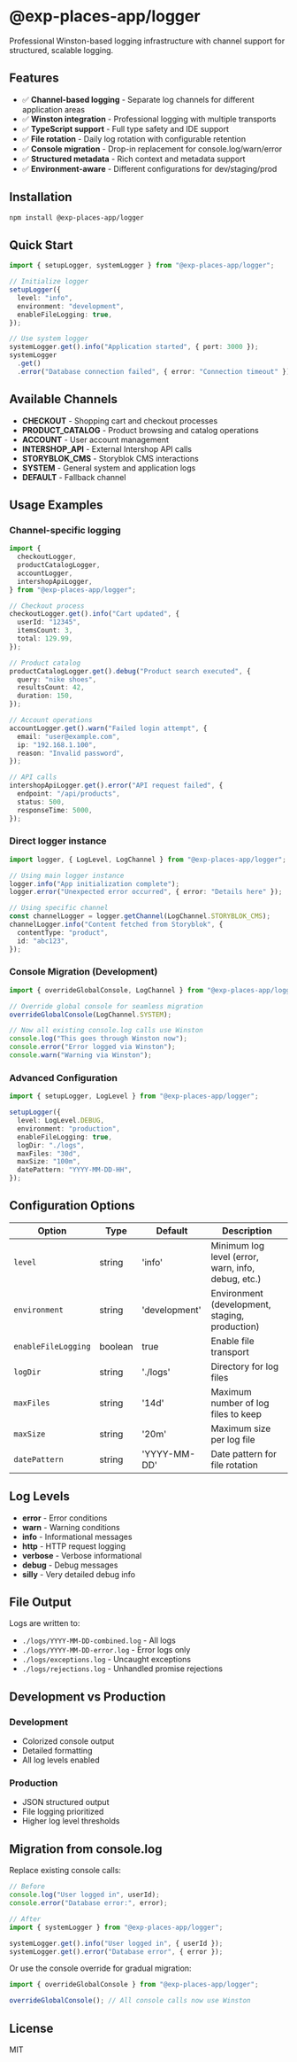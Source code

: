 # @exp-places-app/logger

Professional Winston-based logging infrastructure with channel support for structured, scalable logging.

## Features

- ✅ **Channel-based logging** - Separate log channels for different application areas
- ✅ **Winston integration** - Professional logging with multiple transports
- ✅ **TypeScript support** - Full type safety and IDE support
- ✅ **File rotation** - Daily log rotation with configurable retention
- ✅ **Console migration** - Drop-in replacement for console.log/warn/error
- ✅ **Structured metadata** - Rich context and metadata support
- ✅ **Environment-aware** - Different configurations for dev/staging/prod

## Installation

```bash
npm install @exp-places-app/logger
```

## Quick Start

```typescript
import { setupLogger, systemLogger } from "@exp-places-app/logger";

// Initialize logger
setupLogger({
  level: "info",
  environment: "development",
  enableFileLogging: true,
});

// Use system logger
systemLogger.get().info("Application started", { port: 3000 });
systemLogger
  .get()
  .error("Database connection failed", { error: "Connection timeout" });
```

## Available Channels

- **CHECKOUT** - Shopping cart and checkout processes
- **PRODUCT_CATALOG** - Product browsing and catalog operations
- **ACCOUNT** - User account management
- **INTERSHOP_API** - External Intershop API calls
- **STORYBLOK_CMS** - Storyblok CMS interactions
- **SYSTEM** - General system and application logs
- **DEFAULT** - Fallback channel

## Usage Examples

### Channel-specific logging

```typescript
import {
  checkoutLogger,
  productCatalogLogger,
  accountLogger,
  intershopApiLogger,
} from "@exp-places-app/logger";

// Checkout process
checkoutLogger.get().info("Cart updated", {
  userId: "12345",
  itemsCount: 3,
  total: 129.99,
});

// Product catalog
productCatalogLogger.get().debug("Product search executed", {
  query: "nike shoes",
  resultsCount: 42,
  duration: 150,
});

// Account operations
accountLogger.get().warn("Failed login attempt", {
  email: "user@example.com",
  ip: "192.168.1.100",
  reason: "Invalid password",
});

// API calls
intershopApiLogger.get().error("API request failed", {
  endpoint: "/api/products",
  status: 500,
  responseTime: 5000,
});
```

### Direct logger instance

```typescript
import logger, { LogLevel, LogChannel } from "@exp-places-app/logger";

// Using main logger instance
logger.info("App initialization complete");
logger.error("Unexpected error occurred", { error: "Details here" });

// Using specific channel
const channelLogger = logger.getChannel(LogChannel.STORYBLOK_CMS);
channelLogger.info("Content fetched from Storyblok", {
  contentType: "product",
  id: "abc123",
});
```

### Console Migration (Development)

```typescript
import { overrideGlobalConsole, LogChannel } from "@exp-places-app/logger";

// Override global console for seamless migration
overrideGlobalConsole(LogChannel.SYSTEM);

// Now all existing console.log calls use Winston
console.log("This goes through Winston now");
console.error("Error logged via Winston");
console.warn("Warning via Winston");
```

### Advanced Configuration

```typescript
import { setupLogger, LogLevel } from "@exp-places-app/logger";

setupLogger({
  level: LogLevel.DEBUG,
  environment: "production",
  enableFileLogging: true,
  logDir: "./logs",
  maxFiles: "30d",
  maxSize: "100m",
  datePattern: "YYYY-MM-DD-HH",
});
```

## Configuration Options

| Option              | Type    | Default       | Description                                        |
| ------------------- | ------- | ------------- | -------------------------------------------------- |
| `level`             | string  | 'info'        | Minimum log level (error, warn, info, debug, etc.) |
| `environment`       | string  | 'development' | Environment (development, staging, production)     |
| `enableFileLogging` | boolean | true          | Enable file transport                              |
| `logDir`            | string  | './logs'      | Directory for log files                            |
| `maxFiles`          | string  | '14d'         | Maximum number of log files to keep                |
| `maxSize`           | string  | '20m'         | Maximum size per log file                          |
| `datePattern`       | string  | 'YYYY-MM-DD'  | Date pattern for file rotation                     |

## Log Levels

- **error** - Error conditions
- **warn** - Warning conditions
- **info** - Informational messages
- **http** - HTTP request logging
- **verbose** - Verbose informational
- **debug** - Debug messages
- **silly** - Very detailed debug info

## File Output

Logs are written to:

- `./logs/YYYY-MM-DD-combined.log` - All logs
- `./logs/YYYY-MM-DD-error.log` - Error logs only
- `./logs/exceptions.log` - Uncaught exceptions
- `./logs/rejections.log` - Unhandled promise rejections

## Development vs Production

### Development

- Colorized console output
- Detailed formatting
- All log levels enabled

### Production

- JSON structured output
- File logging prioritized
- Higher log level thresholds

## Migration from console.log

Replace existing console calls:

```typescript
// Before
console.log("User logged in", userId);
console.error("Database error:", error);

// After
import { systemLogger } from "@exp-places-app/logger";

systemLogger.get().info("User logged in", { userId });
systemLogger.get().error("Database error", { error });
```

Or use the console override for gradual migration:

```typescript
import { overrideGlobalConsole } from "@exp-places-app/logger";

overrideGlobalConsole(); // All console calls now use Winston
```

## License

MIT
